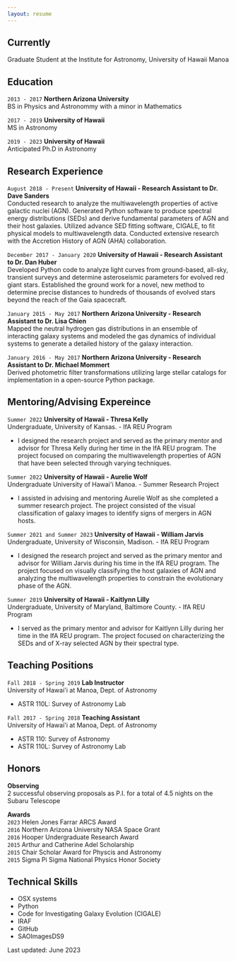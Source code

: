 ```yaml
---
layout: resume
---
```

## Currently

Graduate Student at the Institute for Astronomy, University of Hawaii Manoa

## Education

`2013 - 2017`
__Northern Arizona University__<br/>
BS in Physics and Astronommy with a minor in Mathematics

`2017 - 2019`
__University of Hawaii__<br/>
MS in Astronomy 

`2019 - 2023`
__University of Hawaii__<br/>
Anticipated Ph.D in Astronomy 

## Research Experience
`August 2018 - Present`
__University of Hawaii - Research Assistant to Dr. Dave Sanders__<br/>
Conducted research to analyze the multiwavelength properties of active galactic nuclei (AGN). Generated Python software to produce spectral energy distributions (SEDs) and derive fundamental parameters of AGN and their host galaxies. Utilized advance SED fitting software, CIGALE, to fit physical models to multiwavelength data. Conducted extensive research with the Accretion History of AGN (AHA) collaboration.


`December 2017 - January 2020`
__University of Hawaii - Research Assistant to Dr. Dan Huber__<br/>
Developed Python code to analyze light curves from ground-based, all-sky, transient surveys and determine asteroseismic parameters for evolved red giant stars. Established the ground work for a novel, new method to determine precise distances to hundreds of thousands of evolved stars beyond the reach of the Gaia spacecraft. 

`January 2015 - May 2017`
__Northern Arizona University - Research Assistant to Dr. Lisa Chien__<br/>
Mapped the neutral hydrogen gas distributions in an ensemble of interacting galaxy systems and modeled the gas dynamics of individual systems to generate a detailed history of the galaxy interaction.

`January 2016 - May 2017`
__Northern Arizona University - Research Assistant to Dr. Michael Mommert__<br/>
Derived photometric filter transformations utilizing large stellar catalogs for implementation in a open-source Python package.

## Mentoring/Advising Expereince
`Summer 2022`
__University of Hawaii - Thresa Kelly__<br/>
Undergraduate, University of Kansas. - IfA REU Program
- I designed the research project and served as the primary mentor and advisor for Thresa Kelly during her time in the IfA REU program. The project focused on comparing the multiwavelength properties of AGN that have been selected through varying techniques.

`Summer 2022`
__University of Hawaii - Aurelie Wolf__<br/>
Undergraduate University of Hawai'i Manoa. - Summer Research Project
- I assisted in advising and mentoring Aurelie Wolf as she completed a summer research project. The project consisted of the visual classification of galaxy images to identify signs of mergers in AGN hosts.

`Summer 2021 and Summer 2023`
__University of Hawaii - William Jarvis__<br/>
Undergraduate, University of Wisconsin, Madison. - IfA REU Program
- I designed the research project and served as the primary mentor and advisor for William Jarvis during his time in the IfA REU program. The project focused on visually classifying the host galaxies of AGN and analyzing the multiwavelength properties to constrain the evolutionary phase of the AGN.

`Summer 2019`
__University of Hawaii - Kaitlynn Lilly__<br/>
Undergraduate, University of Maryland, Baltimore County. - IfA REU Program
- I served as the primary mentor and advisor for Kaitlynn Lilly during her time in the IfA REU program. The project focused on characterizing the SEDs and of X-ray selected AGN by their spectral type.

## Teaching Positions

`Fall 2018 - Spring 2019`
__Lab Instructor__<br/>
University of Hawai'i at Manoa, Dept. of Astronomy
- ASTR 110L: Survey of Astronomy Lab

`Fall 2017 - Spring 2018`
__Teaching Assistant__<br/>
University of Hawai'i at Manoa, Dept. of Astronomy
- ASTR 110: Survey of Astronomy
- ASTR 110L: Survey of Astronomy Lab


## Honors
__Observing__<br/>
2 successful observing proposals as P.I. for a total of 4.5 nights on the Subaru Telescope

__Awards__<br/>
`2023`
Helen Jones Farrar ARCS Award<br/>
`2016`
Northern Arizona University NASA Space Grant<br/>
`2016`
Hooper Undergraduate Research Award<br/>
`2015`
Arthur and Catherine Adel Scholarship<br/> 
`2015`
Chair Scholar Award for Physcis and Astronomy<br/> 
`2015`
Sigma Pi Sigma National Physics Honor Society<br/>


## Technical Skills
- OSX systems
- Python
- Code for Investigating Galaxy Evolution (CIGALE)
- IRAF
- GitHub
- SAOImagesDS9





<!-- ### Footer -->

Last updated: June 2023


